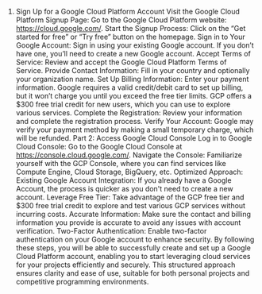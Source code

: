 1. Sign Up for a Google Cloud Platform Account
Visit the Google Cloud Platform Signup Page:
Go to the Google Cloud Platform website: https://cloud.google.com/.
Start the Signup Process:
Click on the “Get started for free” or “Try free” button on the homepage.
Sign in to Your Google Account:
Sign in using your existing Google account. If you don’t have one, you’ll need to create a new Google account.
Accept Terms of Service:
Review and accept the Google Cloud Platform Terms of Service.
Provide Contact Information:
Fill in your country and optionally your organization name.
Set Up Billing Information:
Enter your payment information. Google requires a valid credit/debit card to set up billing, but it won’t charge you until you exceed the free tier limits.
GCP offers a $300 free trial credit for new users, which you can use to explore various services.
Complete the Registration:
Review your information and complete the registration process.
Verify Your Account:
Google may verify your payment method by making a small temporary charge, which will be refunded.
Part 2: Access Google Cloud Console
Log in to Google Cloud Console:
Go to the Google Cloud Console at https://console.cloud.google.com/.
Navigate the Console:
Familiarize yourself with the GCP Console, where you can find services like Compute Engine, Cloud Storage, BigQuery, etc.
Optimized Approach:
Existing Google Account Integration: If you already have a Google Account, the process is quicker as you don't need to create a new account.
Leverage Free Tier: Take advantage of the GCP free tier and $300 free trial credit to explore and test various GCP services without incurring costs.
Accurate Information: Make sure the contact and billing information you provide is accurate to avoid any issues with account verification.
Two-Factor Authentication: Enable two-factor authentication on your Google account to enhance security.
By following these steps, you will be able to successfully create and set up a Google Cloud Platform account, enabling you to start leveraging cloud services for your projects efficiently and securely. This structured approach ensures clarity and ease of use, suitable for both personal projects and competitive programming environments.



